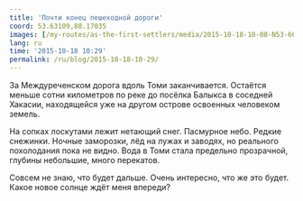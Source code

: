 ```yaml
---
title: 'Почти конец пешеходной дороги'
coord: 53.63109,88.17035
images: [/my-routes/as-the-first-settlers/media/2015-10-18-10-08-N53-665722E88-312696-3900]
lang: ru
time: '2015-10-18 10:29'
permalink: /ru/blog/2015-10-18-10-29/
---
```


За Междуреченском дорога вдоль Томи заканчивается. Остаётся меньше сотни километров по реке до посёлка Балыкса в соседней Хакасии, находящейся уже на другом острове освоенных человеком земель.

На сопках лоскутами лежит нетающий снег. Пасмурное небо. Редкие снежинки. Ночные заморозки, лёд на лужах и заводях, но реального похолодания пока не видно. Вода в Томи стала предельно прозрачной, глубины небольшие, много перекатов.

Совсем не знаю, что будет дальше. Очень интересно, что же это будет. Какое новое солнце ждёт меня впереди?
